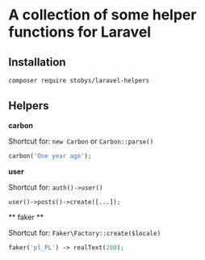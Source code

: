 # A collection of some helper functions for Laravel


## Installation

```bash
composer require stobys/laravel-helpers
```

## Helpers

**carbon**

Shortcut for: `new Carbon` or `Carbon::parse()`
``` php
carbon('One year ago');
```


**user**

Shortcut for: `auth()->user()`
```php
user()->posts()->create([...]);
```


** faker **

Shortcut for: `Faker\Factory::create($locale)`
``` php
faker('pl_PL') -> realText(200);
```
